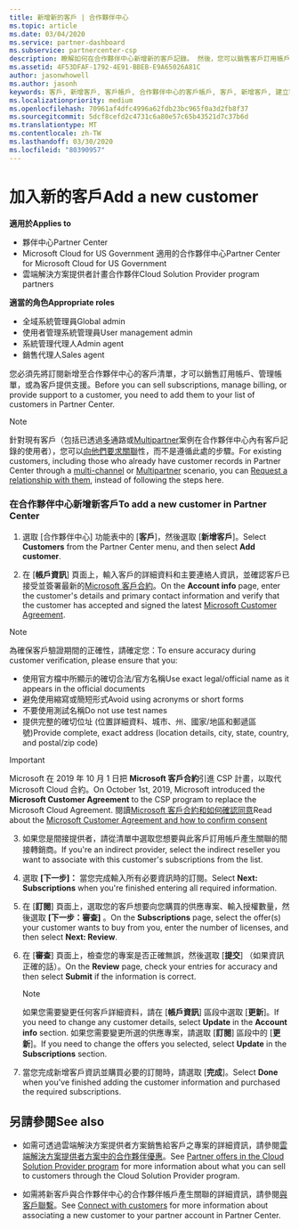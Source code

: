```yaml
---
title: 新增新的客戶 | 合作夥伴中心
ms.topic: article
ms.date: 03/04/2020
ms.service: partner-dashboard
ms.subservice: partnercenter-csp
description: 瞭解如何在合作夥伴中心新增新的客戶記錄。 然後，您可以銷售客戶訂用帳戶、管理帳單，或提供客戶支援。
ms.assetid: 4F53DFAF-1792-4E91-BBEB-E9A65026A81C
author: jasonwhowell
ms.author: jasonh
keywords: 客戶, 新增客戶, 客戶帳戶, 合作夥伴中心的客戶帳戶, 客戶, 新增客戶, 建立客戶帳戶
ms.localizationpriority: medium
ms.openlocfilehash: 70961af4dfc4996a62fdb23bc965f0a3d2fb8f37
ms.sourcegitcommit: 5dcf8cefd2c4731c6a80e57c65b43521d7c37b6d
ms.translationtype: MT
ms.contentlocale: zh-TW
ms.lasthandoff: 03/30/2020
ms.locfileid: "80390957"
---
```

# <a name="add-a-new-customer"></a><span data-ttu-id="07e6a-105">加入新的客戶</span><span class="sxs-lookup"><span data-stu-id="07e6a-105">Add a new customer</span></span> 

<span data-ttu-id="07e6a-106">**適用於**</span><span class="sxs-lookup"><span data-stu-id="07e6a-106">**Applies to**</span></span>

- <span data-ttu-id="07e6a-107">夥伴中心</span><span class="sxs-lookup"><span data-stu-id="07e6a-107">Partner Center</span></span>
- <span data-ttu-id="07e6a-108">Microsoft Cloud for US Government 適用的合作夥伴中心</span><span class="sxs-lookup"><span data-stu-id="07e6a-108">Partner Center for Microsoft Cloud for US Government</span></span>
- <span data-ttu-id="07e6a-109">雲端解決方案提供者計畫合作夥伴</span><span class="sxs-lookup"><span data-stu-id="07e6a-109">Cloud Solution Provider program partners</span></span>

<span data-ttu-id="07e6a-110">**適當的角色**</span><span class="sxs-lookup"><span data-stu-id="07e6a-110">**Appropriate roles**</span></span>

- <span data-ttu-id="07e6a-111">全域系統管理員</span><span class="sxs-lookup"><span data-stu-id="07e6a-111">Global admin</span></span>
- <span data-ttu-id="07e6a-112">使用者管理系統管理員</span><span class="sxs-lookup"><span data-stu-id="07e6a-112">User management admin</span></span>
- <span data-ttu-id="07e6a-113">系統管理代理人</span><span class="sxs-lookup"><span data-stu-id="07e6a-113">Admin agent</span></span>
- <span data-ttu-id="07e6a-114">銷售代理人</span><span class="sxs-lookup"><span data-stu-id="07e6a-114">Sales agent</span></span>


<span data-ttu-id="07e6a-115">您必須先將訂閱新增至合作夥伴中心的客戶清單，才可以銷售訂用帳戶、管理帳單，或為客戶提供支援。</span><span class="sxs-lookup"><span data-stu-id="07e6a-115">Before you can sell subscriptions, manage billing, or provide support to a customer, you need to add them to your list of customers in Partner  Center.</span></span>

>[!NOTE]
><span data-ttu-id="07e6a-116">針對現有客戶（包括已透過[多](multichannel.md)通路或[Multipartner](multipartner.md)案例在合作夥伴中心內有客戶記錄的使用者），您可以[向他們要求關聯](request-a-relationship-with-a-customer.md)性，而不是遵循此處的步驟。</span><span class="sxs-lookup"><span data-stu-id="07e6a-116">For existing customers, including those who already have customer records in Partner Center through a [multi-channel](multichannel.md) or [Multipartner](multipartner.md) scenario, you can [Request a relationship with them](request-a-relationship-with-a-customer.md), instead of following the steps here.</span></span>

### <a name="to-add-a-new-customer-in-partner-center"></a><span data-ttu-id="07e6a-117">在合作夥伴中心新增新客戶</span><span class="sxs-lookup"><span data-stu-id="07e6a-117">To add a new customer in Partner Center</span></span>

1. <span data-ttu-id="07e6a-118">選取 [合作夥伴中心] 功能表中的 [**客戶**]，然後選取 [**新增客戶**]。</span><span class="sxs-lookup"><span data-stu-id="07e6a-118">Select **Customers** from the Partner Center menu, and then select **Add customer**.</span></span>

2. <span data-ttu-id="07e6a-119">在 [**帳戶資訊**] 頁面上，輸入客戶的詳細資料和主要連絡人資訊，並確認客戶已接受並簽署最新的[Microsoft 客戶合約](agreements.md)。</span><span class="sxs-lookup"><span data-stu-id="07e6a-119">On the **Account info** page, enter the customer's details and primary contact information and verify that the customer has accepted and signed the latest [Microsoft Customer Agreement](agreements.md).</span></span>

>[!NOTE]
>
><span data-ttu-id="07e6a-120">為確保客戶驗證期間的正確性，請確定您：</span><span class="sxs-lookup"><span data-stu-id="07e6a-120">To ensure accuracy during customer verification, please ensure that you:</span></span>
>- <span data-ttu-id="07e6a-121">使用官方檔中所顯示的確切合法/官方名稱</span><span class="sxs-lookup"><span data-stu-id="07e6a-121">Use exact legal/official name as it appears in the official documents</span></span>
>- <span data-ttu-id="07e6a-122">避免使用縮寫或簡短形式</span><span class="sxs-lookup"><span data-stu-id="07e6a-122">Avoid using acronyms or short forms</span></span>
>- <span data-ttu-id="07e6a-123">不要使用測試名稱</span><span class="sxs-lookup"><span data-stu-id="07e6a-123">Do not use test names</span></span>
>- <span data-ttu-id="07e6a-124">提供完整的確切位址 (位置詳細資料、城市、州、國家/地區和郵遞區號)</span><span class="sxs-lookup"><span data-stu-id="07e6a-124">Provide complete, exact address (location details, city, state, country, and postal/zip code)</span></span>


>[!IMPORTANT] 
> <span data-ttu-id="07e6a-125">Microsoft 在 2019 年 10 月 1 日把 **Microsoft 客戶合約**引進 CSP 計畫，以取代 Microsoft Cloud 合約。</span><span class="sxs-lookup"><span data-stu-id="07e6a-125">On October 1st, 2019, Microsoft introduced the **Microsoft Customer Agreement** to the CSP program to replace the Microsoft Cloud Agreement.</span></span> <span data-ttu-id="07e6a-126">閱讀[Microsoft 客戶合約和如何確認同意](confirm-customer-agreement.md)</span><span class="sxs-lookup"><span data-stu-id="07e6a-126">Read about the [Microsoft Customer Agreement and how to confirm consent](confirm-customer-agreement.md)</span></span>
  
3. <span data-ttu-id="07e6a-127">如果您是間接提供者，請從清單中選取您想要與此客戶訂用帳戶產生關聯的間接轉銷商。</span><span class="sxs-lookup"><span data-stu-id="07e6a-127">If you're an indirect provider, select the indirect reseller you want to associate with this customer's subscriptions from the list.</span></span>

4. <span data-ttu-id="07e6a-128">選取 **[下一步]：** 當您完成輸入所有必要資訊時的訂閱。</span><span class="sxs-lookup"><span data-stu-id="07e6a-128">Select **Next: Subscriptions** when you're finished entering all required information.</span></span>

5. <span data-ttu-id="07e6a-129">在 [**訂閱**] 頁面上，選取您的客戶想要向您購買的供應專案、輸入授權數量，然後選取 **[下一步：審查]** 。</span><span class="sxs-lookup"><span data-stu-id="07e6a-129">On the **Subscriptions** page, select the offer(s) your customer wants to buy from you, enter the number of licenses, and then select **Next: Review**.</span></span>

6. <span data-ttu-id="07e6a-130">在 [**審查**] 頁面上，檢查您的專案是否正確無誤，然後選取 [**提交**] （如果資訊正確的話）。</span><span class="sxs-lookup"><span data-stu-id="07e6a-130">On the **Review** page, check your entries for accuracy and then select **Submit** if the information is correct.</span></span>

    >[!NOTE]
    ><span data-ttu-id="07e6a-131">如果您需要變更任何客戶詳細資料，請在 [**帳戶資訊**] 區段中選取 [**更新**]。</span><span class="sxs-lookup"><span data-stu-id="07e6a-131">If you need to change any customer details, select **Update** in the **Account info** section.</span></span> <span data-ttu-id="07e6a-132">如果您需要變更所選的供應專案，請選取 [**訂閱**] 區段中的 [**更新**]。</span><span class="sxs-lookup"><span data-stu-id="07e6a-132">If you need to change the offers you selected, select **Update** in the **Subscriptions** section.</span></span>

7. <span data-ttu-id="07e6a-133">當您完成新增客戶資訊並購買必要的訂閱時，請選取 [**完成**]。</span><span class="sxs-lookup"><span data-stu-id="07e6a-133">Select **Done** when you've finished adding the customer information and purchased the required subscriptions.</span></span>

## <a name="see-also"></a><span data-ttu-id="07e6a-134">另請參閱</span><span class="sxs-lookup"><span data-stu-id="07e6a-134">See also</span></span>

- <span data-ttu-id="07e6a-135">如需可透過雲端解決方案提供者方案銷售給客戶之專案的詳細資訊，請參閱[雲端解決方案提供者方案中的合作夥伴優惠](csp-offers.md)。</span><span class="sxs-lookup"><span data-stu-id="07e6a-135">See [Partner offers in the Cloud Solution Provider program](csp-offers.md) for more information about what you can sell to customers through the Cloud Solution Provider program.</span></span>

- <span data-ttu-id="07e6a-136">如需將新客戶與合作夥伴中心的合作夥伴帳戶產生關聯的詳細資訊，請參閱[與客戶聯繫](customer-accounts.md)。</span><span class="sxs-lookup"><span data-stu-id="07e6a-136">See [Connect with customers](customer-accounts.md) for more information about associating a new customer to your partner account in Partner Center.</span></span>
